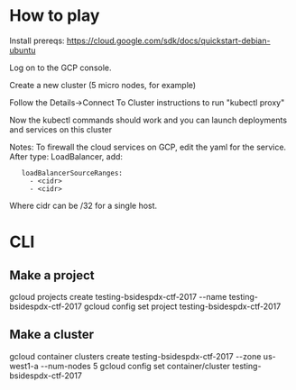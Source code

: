 # How to play

Install prereqs:
https://cloud.google.com/sdk/docs/quickstart-debian-ubuntu

Log on to the GCP console.

Create a new cluster (5 micro nodes, for example)

Follow the Details->Connect To Cluster instructions to run "kubectl proxy"

Now the kubectl commands should work and you can launch deployments and services on this cluster


Notes: To firewall the cloud services on GCP, edit the yaml for the service. After type: LoadBalancer, add:

```
   loadBalancerSourceRanges:
     - <cidr>
     - <cidr>
```

Where cidr can be <ip>/32 for a single host.


# CLI

## Make a project

gcloud projects create testing-bsidespdx-ctf-2017 --name testing-bsidespdx-ctf-2017 
gcloud config set project testing-bsidespdx-ctf-2017

## Make a cluster

gcloud container clusters create testing-bsidespdx-ctf-2017 --zone us-west1-a --num-nodes 5
gcloud config set container/cluster testing-bsidespdx-ctf-2017
